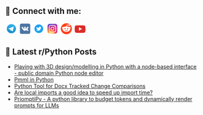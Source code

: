 ## 🔎 Connect with me:
[<img src="https://github.com/bullbesh/bullbesh/blob/main/images/Telegram.png" width="32" height="32" />](https://t.me/bullbesh)
[<img src="https://github.com/bullbesh/bullbesh/blob/main/images/VK.png" width="32" height="32" />](https://vk.com/bullbesh)
[<img src="https://github.com/bullbesh/bullbesh/blob/main/images/Twitter.png" width="32" height="32" />](https://twitter.com/bullbesh1)
[<img src="https://github.com/bullbesh/bullbesh/blob/main/images/Instagram.png" width="32" height="32" />](https://www.instagram.com/bullbesh)
[<img src="https://github.com/bullbesh/bullbesh/blob/main/images/Reddit.png" width="32" height="32" />](https://www.reddit.com/user/bullbesh)
[<img src="https://github.com/bullbesh/bullbesh/blob/main/images/YouTube.png" width="32" height="32" />](https://www.youtube.com/channel/UCtfjRs6uzgq5mfm8S06WTcg)

## 📕 Latest r/Python Posts
<!-- BLOG-POST-LIST:START -->
- [Playing with 3D design/modelling in Python with a node-based interface - public domain Python node editor](https://www.reddit.com/r/Python/comments/198x5fk/playing_with_3d_designmodelling_in_python_with_a/)
- [Pmml in Python](https://www.reddit.com/r/Python/comments/198wvfu/pmml_in_python/)
- [Python Tool for Docx Tracked Change Comparisons](https://www.reddit.com/r/Python/comments/198wuja/python_tool_for_docx_tracked_change_comparisons/)
- [Are local imports a good idea to speed up import time?](https://www.reddit.com/r/Python/comments/198vrtj/are_local_imports_a_good_idea_to_speed_up_import/)
- [PriomptiPy - A python library to budget tokens and dynamically render prompts for LLMs](https://www.reddit.com/r/Python/comments/198v8fn/priomptipy_a_python_library_to_budget_tokens_and/)
<!-- BLOG-POST-LIST:END -->
